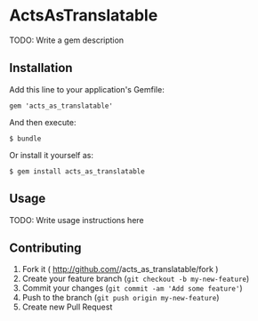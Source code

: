 # ActsAsTranslatable

TODO: Write a gem description

## Installation

Add this line to your application's Gemfile:

    gem 'acts_as_translatable'

And then execute:

    $ bundle

Or install it yourself as:

    $ gem install acts_as_translatable

## Usage

TODO: Write usage instructions here

## Contributing

1. Fork it ( http://github.com/<my-github-username>/acts_as_translatable/fork )
2. Create your feature branch (`git checkout -b my-new-feature`)
3. Commit your changes (`git commit -am 'Add some feature'`)
4. Push to the branch (`git push origin my-new-feature`)
5. Create new Pull Request
